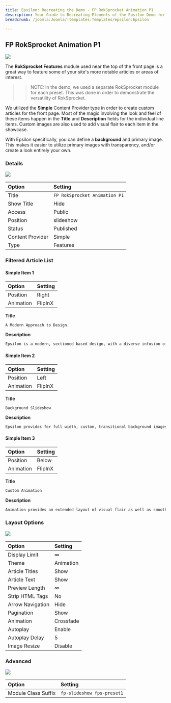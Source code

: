 ```yaml
---
title: Epsilon: Recreating the Demo - FP RokSprocket Animation P1
description: Your Guide to Recreating Elements of the Epsilon Demo for Joomla
breadcrumb: /joomla:Joomla/!templates:Templates/epsilon:Epsilon

---
```


FP RokSprocket Animation P1
-----

![][demo]

The **RokSprocket Features** module used near the top of the front page is a great way to feature some of your site's more notable articles or areas of interest.

>> NOTE: In the demo, we used a separate RokSprocket module for each preset. This was done in order to demonstrate the versatility of RokSprocket.

We utilized the **Simple** Content Provider type in order to create custom articles for the front page. Most of the magic involving the look and feel of these items happen in the **Title** and **Description** fields for the individual line items. Custom images are also used to add visual flair to each item in the showcase.

With Epsilon specifically, you can define a **background** and primary image. This makes it easier to utilize primary images with transparency, and/or create a look entirely your own.

### Details

![][demo2]

| Option           | Setting                       |  
| :--------------- | :---------------------------- |  
| Title            | `FP RokSprocket Animation P1` |  
| Show Title       | Hide                          |  
| Access           | Public                        |  
| Position         | slideshow                     |  
| Status           | Published                     |  
| Content Provider | Simple                        |  
| Type             | Features                      |  

### Filtered Article List

#### Simple Item 1

| Option    | Setting |  
| :-------- | :------ |  
| Position  | Right   |  
| Animation | FlipInX |  

**Title**

~~~ .html
A Modern Approach to Design.
~~~

**Description**

~~~ .html
Epsilon is a modern, sectioned based design, with a diverse infusion of background textures and patterns. These enrich and differentiate your site whilst maintaining an overall conservative approach, for flexible site application.
~~~

#### Simple Item 2

| Option    | Setting |  
| :-------- | :------ |  
| Position  | Left    |  
| Animation | FlipInX |  

**Title**

~~~
Background Slideshow
~~~

**Description**

~~~ .html
Epsilon provides for full width, custom, transitional background images, in the slideshow position, a full width container, specifically designed for RokSprocket's Features layout. It also has separate options for per panel background and content images.
~~~

#### Simple Item 3

| Option    | Setting |  
| :-------- | :------ |  
| Position  | Below   |  
| Animation | FlipInX |  

**Title**

~~~ .html
Custom Animation
~~~

**Description**

~~~ .html
Animation provides an extended layout of visual flair as well as smooth interaction for your visitors, to facilitate the seamless experience of using your site. RokSprocket Features benefits from a custom, per-panel array of up to 16 animation types.
~~~

### Layout Options

![][demo3]

| Option           | Setting       |  
| :--------------- | :------------ |  
| Display Limit    | ∞             |  
| Theme            | Animation     |  
| Article Titles   | Show          |  
| Article Text     | Show          |  
| Preview Length   | ∞             |  
| Strip HTML Tags  | No            |  
| Arrow Navigation | Hide          |  
| Pagination       | Show          |  
| Animation        | Crossfade     |  
| Autoplay         | Enable        |  
| Autoplay Delay   | 5             |  
| Image Resize     | Disable       |  

### Advanced

![][demo4]

| Option              | Setting                    |  
| :------------------ | :------------------------- |  
| Module Class Suffix | `fp-slideshow fps-preset1` |  

[demo]: assets/demo_1.jpeg
[demo2]: assets/demo_1a.jpeg
[demo3]: assets/demo_1b.jpeg
[demo4]: assets/demo_1c.jpeg
